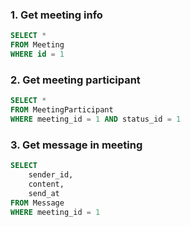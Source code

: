 ### 1. Get meeting info
```sql
SELECT *
FROM Meeting
WHERE id = 1
```

### 2. Get meeting participant
```sql
SELECT *
FROM MeetingParticipant
WHERE meeting_id = 1 AND status_id = 1
```

### 3. Get message in meeting
```sql
SELECT 
    sender_id,
    content,
    send_at
FROM Message
WHERE meeting_id = 1
```